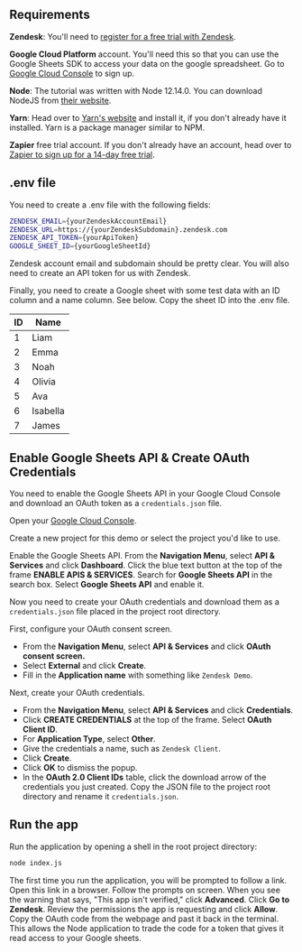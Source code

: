 ## Requirements

**Zendesk**: You'll need to [register for a free trial with Zendesk](https://www.zendesk.com/register).

**Google Cloud Platform** account. You'll need this so that you can use the Google Sheets SDK to access your data on the google spreadsheet. Go to [Google Cloud Console](https://console.cloud.google.com/) to sign up.

**Node**: The tutorial was written with Node 12.14.0. You can download NodeJS from [their website](https://nodejs.org/en/download/).

**Yarn**: Head over to [Yarn's website](https://classic.yarnpkg.com/en/docs/install) and install it, if you don't already have it installed. Yarn is a package manager similar to NPM.

**Zapier** free trial account. If you don't already have an account, head over to [Zapier to sign up for a 14-day free trial](https://zapier.com/page/welcome-start/).

## .env file

You need to create a .env file with the following fields:

```bash
ZENDESK_EMAIL={yourZendeskAccountEmail}
ZENDESK_URL=https://{yourZendeskSubdomain}.zendesk.com
ZENDESK_API_TOKEN={yourApiToken}
GOOGLE_SHEET_ID={yourGoogleSheetId}
```

Zendesk account email and subdomain should be pretty clear. You will also need to create an API token 
for us with Zendesk. 

Finally, you need to create a Google sheet with some test data with an ID column and a name column. See below. 
Copy the sheet ID into the .env file.

| ID | Name     |
|----|----------|
| 1  | Liam     |
| 2  | Emma     |
| 3  | Noah     |
| 4  | Olivia   |
| 5  | Ava      |
| 6  | Isabella |
| 7  | James    |

## Enable Google Sheets API & Create OAuth Credentials

You need to enable the Google Sheets API in your Google Cloud Console and download an OAuth token as a  `credentials.json` file.

Open your [Google Cloud Console](https://console.cloud.google.com).

Create a new project for this demo or select the project you'd like to use.

Enable the Google Sheets API. From the **Navigation Menu**, select **API & Services** and click **Dashboard**. Click the blue text button at the top of the frame **ENABLE APIS & SERVICES**. Search for **Google Sheets API** in the search box. Select **Google Sheets API** and enable it.

Now you need to create your OAuth credentials and download them as a `credentials.json` file placed
in the project root directory.

First, configure your OAuth consent screen.
- From the **Navigation Menu**, select **API & Services** and click **OAuth consent screen.**
- Select **External** and click **Create**.
- Fill in the **Application name** with something like `Zendesk Demo`.

Next, create your OAuth credentials.
- From the **Navigation Menu**, select **API & Services** and click **Credentials**.
- Click **CREATE CREDENTIALS** at the top of the frame. Select **OAuth Client ID**.
- For **Application Type**, select **Other**.
- Give the credentials a name, such as `Zendesk Client`.
- Click **Create**.
- Click **OK** to dismiss the popup.
- In the  **OAuth 2.0 Client IDs** table, click the download arrow of the credentials you just created. Copy the 
JSON file to the project root directory and rename it `credentials.json`.

## Run the app

Run the application by opening a shell in the root project directory:

```bash
node index.js
```

The first time you run the application, you will be prompted to follow a link. Open this link in a 
browser. Follow the prompts on screen. When you see the warning that says, "This app isn't verified," 
click **Advanced**. Click **Go to Zendesk**. Review the permissions the app is requesting and click **Allow**. 
Copy the OAuth code from the webpage and past it back in the terminal. This allows the Node application to trade the 
code for a token that gives it read access to your Google sheets.
